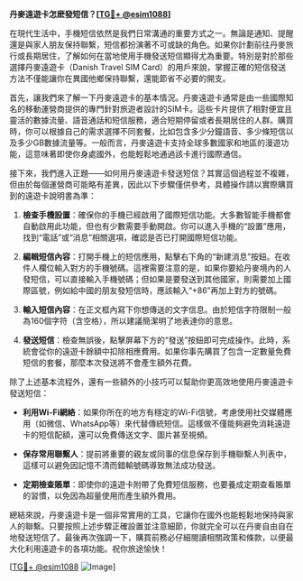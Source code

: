 **丹麥遠遊卡怎麽發短信？[[TG💪+ @esim1088](https://t.me/s/esim1088)]**

在現代生活中，手機短信依然是我們日常溝通的重要方式之一。無論是通知、提醒還是與家人朋友保持聯繫，短信都扮演著不可或缺的角色。如果你計劃前往丹麥旅行或長期居住，了解如何在當地使用手機發送短信顯得尤為重要。特別是對於那些選擇丹麥遠遊卡（Danish Travel SIM Card）的用戶來說，掌握正確的短信發送方法不僅能讓你在異國他鄉保持聯繫，還能節省不必要的開支。

首先，讓我們來了解一下丹麥遠遊卡的基本情況。丹麥遠遊卡通常是由一些國際知名的移動運營商提供的專門針對旅遊者設計的SIM卡。這些卡片提供了相對便宜且靈活的數據流量、語音通話和短信服務，適合短期停留或者長期居住的人群。購買時，你可以根據自己的需求選擇不同套餐，比如包含多少分鐘語音、多少條短信以及多少GB數據流量等。一般而言，丹麥遠遊卡支持全球多數國家和地區的漫遊功能，這意味著即使你身處國外，也能輕鬆地通過該卡進行國際通信。

接下來，我們進入正題——如何用丹麥遠遊卡發送短信？其實這個過程並不複雜，但由於每個運營商可能略有差異，因此以下步驟僅供參考，具體操作請以實際購買到的遠遊卡說明書為準：

1. **檢查手機設置**：確保你的手機已經啟用了國際短信功能。大多數智能手機都會自動啟用此功能，但也有少數需要手動開啟。你可以進入手機的“設置”應用，找到“電話”或“消息”相關選項，確認是否已打開國際短信功能。

2. **編輯短信內容**：打開手機上的短信應用，點擊右下角的“新建消息”按鈕。在收件人欄位輸入對方的手機號碼。這裡需要注意的是，如果你要給丹麥境內的人發短信，可以直接輸入手機號碼；但如果是要發送到其他國家，則需要加上國際區號，例如給中國的朋友發短信時，應該輸入“+86”再加上對方的號碼。

3. **輸入短信內容**：在正文框內寫下你想傳送的文字信息。由於短信字符限制一般為160個字符（含空格），所以建議簡潔明了地表達你的意思。

4. **發送短信**：檢查無誤後，點擊屏幕下方的“發送”按鈕即可完成操作。此時，系統會從你的遠遊卡餘額中扣除相應費用。如果你事先購買了包含一定數量免費短信的套餐，那麼本次發送將不會產生額外花費。

除了上述基本流程外，還有一些額外的小技巧可以幫助你更高效地使用丹麥遠遊卡發送短信：

- **利用Wi-Fi網絡**：如果你所在的地方有穩定的Wi-Fi信號，考慮使用社交媒體應用（如微信、WhatsApp等）來代替傳統短信。這樣做不僅能夠避免消耗遠遊卡的短信配額，還可以免費傳送文字、圖片甚至視頻。

- **保存常用聯繫人**：提前將重要的親友或同事的信息保存到手機聯繫人列表中，這樣可以避免因記憶不清而錯輸號碼導致無法成功發送。

- **定期檢查賬單**：即使你的遠遊卡附帶了免費短信服務，也要養成定期查看賬單的習慣，以免因為超量使用而產生額外費用。

總結來說，丹麥遠遊卡是一個非常實用的工具，它讓你在國外也能輕鬆地保持與家人的聯繫。只要按照上述步驟正確設置並注意細節，你就完全可以在丹麥自由自在地發送短信了。最後再次強調一下，購買前務必仔細閱讀相關政策和條款，以便最大化利用遠遊卡的各項功能。祝你旅途愉快！

[[TG💪+ @esim1088](https://t.me/s/esim1088) ![Image](https://i.postimg.cc/4NQfJmqS/Snipaste-2025-05-13-00-14-12.png)]